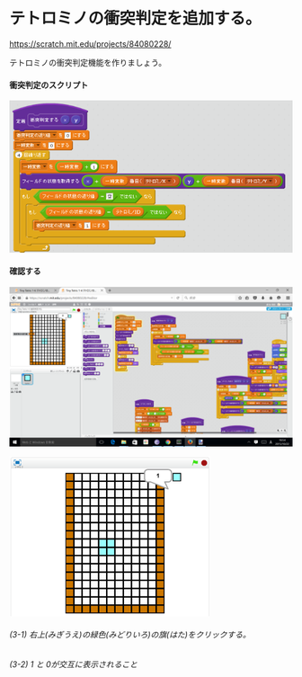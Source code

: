 # テトロミノの衝突判定を追加する。

https://scratch.mit.edu/projects/84080228/

テトロミノの衝突判定機能を作りましょう。

#### 衝突判定のスクリプト
![](s_c.png)

#### 確認する
![](s_m.png)

![](test.png)


###### (3-1) 右上(みぎうえ)の緑色(みどりいろ)の旗(はた)をクリックする。

###### (3-2) 1 と 0が交互に表示されること

